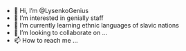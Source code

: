 - 👋 Hi, I’m @LysenkoGenius
- 👀 I’m interested in genially staff
- 🌱 I’m currently learning ethnic languages of slavic nations
- 💞️ I’m looking to collaborate on ...
- 📫 How to reach me ...

<!---
LysenkoGenius/LysenkoGenius is a ✨ special ✨ repository because its `README.md` (this file) appears on your GitHub profile.
You can click the Preview link to take a look at your changes.
--->
